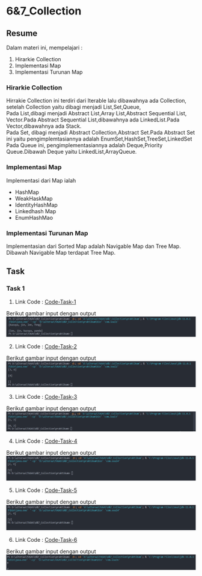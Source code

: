 # 6&7_Collection

## Resume

Dalam materi ini, mempelajari :<br />

1. Hirarkie Collection <br />
2. Implementasi Map <br />
3. Implementasi Turunan Map <br />

### Hirarkie Collection

Hirrakie Collection ini terdiri dari Iterable lalu dibawahnya ada Collection, setelah Collection yaitu dibagi menjadi List,Set,Queue,<br />
Pada List,dibagi menjadi Abstract List,Array List,Abstract Sequential List, Vector.Pada Abstract Sequential List,dibawahnya ada LinkedList.Pada Vector,dibawahnya ada Stack.<br />
Pada Set, dibagi menjadi Abstract Collection,Abstract Set.Pada Abstract Set ini yaitu pengimplemtasiannya adalah EnumSet,HashSet,TreeSet,LinkedSet
<br />
Pada Queue ini, pengimplementasiannya adalah Deque,Priority Queue.Dibawah Deque yaitu LinkedList,ArrayQueue.

### Implementasi Map

Implementasi dari Map ialah <br />

- HashMap <br />
- WeakHaskMap <br />
- IdentityHashMap <br />
- Linkedhash Map <br />
- EnumHashMao

### Implementasi Turunan Map

Implementasian dari Sorted Map adalah Navigable Map dan Tree Map.<br />
Dibawah Navigable Map terdapat Tree Map.

## Task

### Task 1

1. Link Code : [Code-Task-1](https://github.com/hafidzencis/java_muhammad-hafidz-febriansyah/blob/master/6%267_Collection/praktikum/src/com/soal1.java)<br />

Berikut gambar input dengan output <br />
![input-output-no-1](https://github.com/hafidzencis/java_muhammad-hafidz-febriansyah/blob/master/6%267_Collection/screenshot/no1.png) <br />

2. Link Code : [Code-Task-2](https://github.com/hafidzencis/java_muhammad-hafidz-febriansyah/blob/master/6%267_Collection/praktikum/src/com/soal2.java)<br />

Berikut gambar input dengan output <br />
![input-output-no-2](https://github.com/hafidzencis/java_muhammad-hafidz-febriansyah/blob/master/6%267_Collection/screenshot/no2.png) <br />

3. Link Code : [Code-Task-3](https://github.com/hafidzencis/java_muhammad-hafidz-febriansyah/blob/master/6%267_Collection/praktikum/src/com/soal3.java)<br />

Berikut gambar input dengan output <br />
![input-output-no-3](https://github.com/hafidzencis/java_muhammad-hafidz-febriansyah/blob/master/6%267_Collection/screenshot/no3.png) <br />

4. Link Code : [Code-Task-4](https://github.com/hafidzencis/java_muhammad-hafidz-febriansyah/blob/master/6%267_Collection/praktikum/src/com/soal4.java)<br />

Berikut gambar input dengan output <br />
![input-output-no-4](https://github.com/hafidzencis/java_muhammad-hafidz-febriansyah/blob/master/6%267_Collection/screenshot/no4.png) <br />

5. Link Code : [Code-Task-5](https://github.com/hafidzencis/java_muhammad-hafidz-febriansyah/blob/master/6%267_Collection/praktikum/src/com/soal5.java)<br />

Berikut gambar input dengan output <br />
![input-output-no-5](https://github.com/hafidzencis/java_muhammad-hafidz-febriansyah/blob/master/6%267_Collection/screenshot/no5.png) <br />

6. Link Code : [Code-Task-6](https://github.com/hafidzencis/java_muhammad-hafidz-febriansyah/blob/master/6%267_Collection/praktikum/src/com/soal6.java)<br />

Berikut gambar input dengan output <br />
![input-output-no-6](https://github.com/hafidzencis/java_muhammad-hafidz-febriansyah/blob/master/6%267_Collection/screenshot/no6.png) <br />

